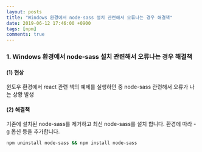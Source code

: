 ```yaml
---
layout: posts
title: "Windows 환경에서 node-sass 설치 관련해서 오류나는 경우 해결책"
date: 2019-06-12 17:46:00 +0900
tags: [npm]
comments: true
---
```

### 1. Windows 환경에서 node-sass 설치 관련해서 오류나는 경우 해결책

#### (1) 현상

윈도우 환경에서 react 관련 책의 예제를 실행하던 중 node-sass 관련해서 오류가 나는 상황 발생

#### (2) 해결책

기존에 설치된 node-sass를 제거하고 최신 node-sass를 설치 합니다.
환경에 따라 -g 옵션 등을 추가합니다.


```sh
npm uninstall node-sass && npm install node-sass
```

